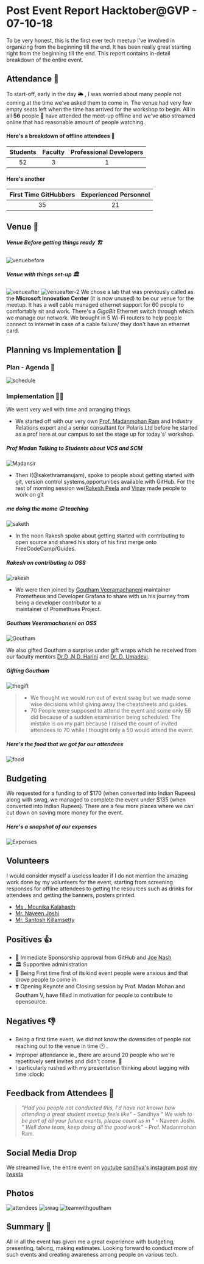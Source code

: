 
# Post Event Report Hacktober@GVP  - 07-10-18
To be very honest, this is the first ever tech meetup I've involved in organizing from the beginning till the end. It has been really great starting right from the beginning till the end. This report contains in-detail breakdown of the entire event.

## Attendance :dancers:
To start-off, early in the day 🌥 , I was worried about many people not coming at the time we've asked them to come in. The venue had very few empty seats left when the time has arrived for the workshop to begin. 
All in all **56** people 👬  have attended the meet-up offline and we've also streamed online that had reasonable amount of people watching.
#### Here's a breakdown of offline attendees 🔬 <br>
| Students       | Faculty | Professional Developers|
|:-------------:|:-------------:|:-----:|
| 52| 3| 1|
#### Here's another
| First Time GitHubbers| Experienced Personnel |
|:-------------:|:-------------:|
| 35|21|

## Venue :school:
##### Venue Before getting things ready 🏗 
![venuebefore](https://res.cloudinary.com/stuartlittle/image/upload/v1538779236/GVPCE(A)/venue-2.jpg)
##### Venue with things set-up 🏛 
![venueafter](https://res.cloudinary.com/stuartlittle/image/upload/v1538919900/R0010103.jpg)
![venueafter-2](https://res.cloudinary.com/stuartlittle/image/upload/v1538925164/IMG20181007092901.jpg)
We chose a lab that was previously called as the **Microsoft Innovation Center** (it is now unused) to be our venue for the meetup. It has a well cable managed ethernet support for 60 people to comfortably sit and work. There's a *GigaBit* Ethernet switch through which we manage our network. We brought in 5 Wi-Fi routers to help people connect to internet in case of a cable failure/ they don't have an ethernet card.

## Planning vs Implementation :paperclip:
### Plan - Agenda 📆 
![schedule](https://res.cloudinary.com/stuartlittle/image/upload/v1538921101/schedule.png)
### Implementation 👨‍💻 
We went very well with time and arranging things. 

- We started off with our very own [Prof. Madanmohan Ram](mailto:jmadanmohan@gvpce.ac.in) and Industry Relations expert and a senior consultant for Polaris.Ltd before he started as a prof here at our campus to set the stage up for today's' workshop.
##### Prof Madan Talking to Students about VCS and SCM
![Madansir](https://res.cloudinary.com/stuartlittle/image/upload/v1538922692/IMG20181007100510.jpg)
- Then I(@sakethramanujam), spoke to people about getting started with git, version control systems,opportunities available with GitHub. For the rest of morning session we([Rakesh Peela](https://github.com/rakhi2104) and [Vinay](https://github.com/v1nay8) made people to work on git
##### me doing the meme 😛 teaching
![saketh](https://res.cloudinary.com/stuartlittle/image/upload/v1538923151/saketh.png)
- In the noon Rakesh spoke about getting started with contributing to open source and shared his story of his first merge onto FreeCodeCamp/Guides.
##### Rakesh on contributing to OSS
![rakesh](https://res.cloudinary.com/dkzwzuwft/image/upload/v1538928848/resources/Screenshot_9.png)
- We were then joined by [Goutham Veeramachaneni](https://github.com/gouthamve) maintainer Prometheus and Developer Grafana to share with us his journey from being a developer contributor to a  
maintainer of Promethues Project.
##### Goutham Veeramachaneni on OSS
![Goutham](https://res.cloudinary.com/stuartlittle/image/upload/v1538924048/IMG20181007150059.jpg)

We also gifted Goutham a surprise under gift wraps which he received from our faculty mentors [Dr.D .N D. Harini](harinidhara@gvpce.ac.in) and [Dr. D. Umadevi](umadevi@gvpce.ac.in).
##### Gifting Goutham
![thegift](https://res.cloudinary.com/stuartlittle/image/upload/v1538924145/IMG20181007155601.jpg)

>  - We thought we would run out of event swag but we made some wise decisions whilst giving away the cheatsheets and guides.
> - 70 People were supposed to attend the event and some only 56 did because of a sudden examination being scheduled. The mistake is on my part because I raised the count of invited attendees to 70 while I thought only a 50 would attend the event. 
 ##### Here's the food that we got for our attendees
![food](https://res.cloudinary.com/stuartlittle/image/upload/v1538925182/IMG20181007161639.jpg)

## Budgeting
We requested for a funding to of $170 (when converted into Indian Rupees) along with swag, we managed to complete the event under $135 (when converted into Indian Rupees).
There are a few more places where we can cut down on saving more money for the event.
##### Here's a snapshot of our expenses
![Expenses](https://res.cloudinary.com/stuartlittle/image/upload/v1538924950/budget.png)

## Volunteers
I would consider myself a useless leader if I do not mention the amazing work done by my volunteers for the event, starting from screening responses for offline attendees to getting the resources such as drinks for attendees and getting the banners, posters printed.
- [Ms . Mounika Kalahasth](https://github.com/mounikaKalahasthi7)
- [Mr. Naveen Joshi](https://github.com/naveenjoshii)
- [Mr. Santosh Killamsetty](https://github.com/KILLERKILLAM )

## Positives :+1:
- 💸 Immediate Sponsorship approval from GitHub and [Joe Nash](https://github.com/joenash)
- 🏛  Supportive administration 
- 🥇 Being First time first of its kind event people were anxious and that drove people to come in. 
- ❣️ Opening Keynote and Closing session by Prof. Madan Mohan and Goutham V, have filled in motivation for people to contribute to opensource.

## Negatives :-1:
- Being a first time event, we did not know the downsides of people not reaching out to the venue in time 🕐 .
- Improper attendance ie., there are around 20 people who we're repetitively sent invites and didn't come. 🔨 
- I particularly rushed with my presentation thinking about lagging with time :clock:

## Feedback from Attendees :speech_balloon:
> *"Had you people not conducted this, I'd have not known how attending a great student meetup feels like"* - Sandhya
> *" We wish to be part of all your future events, please count us in "* - Naveen Joshi.
> *" Well done team, keep doing all the good work"* - Prof. Madanmohan Ram.

## Social Media Drop 
We streamed live, the entire event on [youtube](https://www.youtube.com/watch?v=U-qkO3-TkBc&t=18351s)
[sandhya's instagram post](https://www.instagram.com/p/BoonmV3B-Qf4TQHIhuUo7OwiJkYULeBQmHXkA00/)
[my tweets](https://twitter.com/saketh_1729/status/1048797984547164160)
## Photos 
![attendees](https://res.cloudinary.com/stuartlittle/image/upload/v1538926263/IMG20181007161852.jpg)
![swag](https://res.cloudinary.com/stuartlittle/image/upload/v1538779240/GVPCE%28A%29/open_package.jpg)
![teamwithgoutham](https://res.cloudinary.com/stuartlittle/image/upload/v1538926510/IMG20181007163559.jpg)

## Summary :thought_balloon:

All in all the event has given me a great experience with budgeting, presenting, talking, making estimates.
Looking forward to conduct more of such events and creating awareness among people on various tech.
